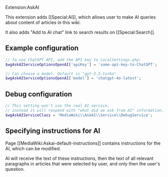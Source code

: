 Extension:AskAI

This extension adds [[Special:AI]],
which allows user to make AI queries about content of articles in this wiki.

It also adds "Add to AI chat" link to search results on [[Special:Search]].

## Example configuration

```php
// To use ChatGPT API, add the API key to LocalSettings.php:
$wgAskAIServiceOptionsOpenAI['apiKey'] = 'some-api-key-to-ChatGPT';

// Can choose a model. Default is "gpt-3.5-turbo".
$wgAskAIServiceOptionsOpenAI['model'] = 'chatgpt-4o-latest';
```

## Debug configuration

```php
// This setting won't use the real AI service,
// instead it will respond with "what did we ask from AI" information.
$wgAskAIServiceClass = 'MediaWiki\\AskAI\\Service\\DebugService';
```

## Specifying instructions for AI

Page [[MediaWiki:Askai-default-instructions]] contains instructions for the AI,
which can be modified.

AI will receive the text of these instructions,
then the text of all relevant paragraphs in articles that were selected by user,
and only then the user's question.
